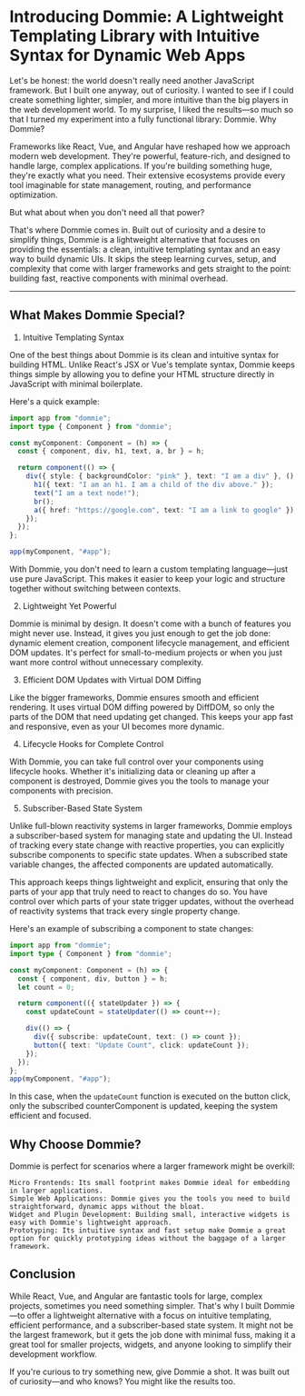 # Introducing Dommie: A Lightweight Templating Library with Intuitive Syntax for Dynamic Web Apps

Let's be honest: the world doesn't really need another JavaScript framework. But I built one anyway, out of curiosity. I wanted to see if I could create something lighter, simpler, and more intuitive than the big players in the web development world. To my surprise, I liked the results—so much so that I turned my experiment into a fully functional library: Dommie.
Why Dommie?

Frameworks like React, Vue, and Angular have reshaped how we approach modern web development. They're powerful, feature-rich, and designed to handle large, complex applications. If you're building something huge, they're exactly what you need. Their extensive ecosystems provide every tool imaginable for state management, routing, and performance optimization.

But what about when you don't need all that power?

That's where Dommie comes in. Built out of curiosity and a desire to simplify things, Dommie is a lightweight alternative that focuses on providing the essentials: a clean, intuitive templating syntax and an easy way to build dynamic UIs. It skips the steep learning curves, setup, and complexity that come with larger frameworks and gets straight to the point: building fast, reactive components with minimal overhead.

---

## What Makes Dommie Special?
1. Intuitive Templating Syntax

One of the best things about Dommie is its clean and intuitive syntax for building HTML. Unlike React's JSX or Vue's template syntax, Dommie keeps things simple by allowing you to define your HTML structure directly in JavaScript with minimal boilerplate.

Here's a quick example:

```typescript
import app from "dommie";
import type { Component } from "dommie";

const myComponent: Component = (h) => {
  const { component, div, h1, text, a, br } = h;

  return component(() => {
    div({ style: { backgroundColor: "pink" }, text: "I am a div" }, () => {
      h1({ text: "I am an h1. I am a child of the div above." });
      text("I am a text node!");
      br();
      a({ href: "https://google.com", text: "I am a link to google" });
    });
  });
};

app(myComponent, "#app");
```

With Dommie, you don't need to learn a custom templating language—just use pure JavaScript. This makes it easier to keep your logic and structure together without switching between contexts.

2. Lightweight Yet Powerful

Dommie is minimal by design. It doesn't come with a bunch of features you might never use. Instead, it gives you just enough to get the job done: dynamic element creation, component lifecycle management, and efficient DOM updates. It's perfect for small-to-medium projects or when you just want more control without unnecessary complexity.

3. Efficient DOM Updates with Virtual DOM Diffing

Like the bigger frameworks, Dommie ensures smooth and efficient rendering. It uses virtual DOM diffing powered by DiffDOM, so only the parts of the DOM that need updating get changed. This keeps your app fast and responsive, even as your UI becomes more dynamic.

4. Lifecycle Hooks for Complete Control

With Dommie, you can take full control over your components using lifecycle hooks. Whether it's initializing data or cleaning up after a component is destroyed, Dommie gives you the tools to manage your components with precision.

5. Subscriber-Based State System

Unlike full-blown reactivity systems in larger frameworks, Dommie employs a subscriber-based system for managing state and updating the UI. Instead of tracking every state change with reactive properties, you can explicitly subscribe components to specific state updates. When a subscribed state variable changes, the affected components are updated automatically.

This approach keeps things lightweight and explicit, ensuring that only the parts of your app that truly need to react to changes do so. You have control over which parts of your state trigger updates, without the overhead of reactivity systems that track every single property change.

Here's an example of subscribing a component to state changes:

```typescript
import app from "dommie";
import type { Component } from "dommie";

const myComponent: Component = (h) => {
  const { component, div, button } = h;
  let count = 0;

  return component(({ stateUpdater }) => {
    const updateCount = stateUpdater(() => count++);

    div(() => {
      div({ subscribe: updateCount, text: () => count });
      button({ text: "Update Count", click: updateCount });
    });
  });
};
app(myComponent, "#app");
```

In this case, when the `updateCount` function is executed on the button click, only the subscribed counterComponent is updated, keeping the system efficient and focused.
## Why Choose Dommie?

Dommie is perfect for scenarios where a larger framework might be overkill:

    Micro Frontends: Its small footprint makes Dommie ideal for embedding in larger applications.
    Simple Web Applications: Dommie gives you the tools you need to build straightforward, dynamic apps without the bloat.
    Widget and Plugin Development: Building small, interactive widgets is easy with Dommie's lightweight approach.
    Prototyping: Its intuitive syntax and fast setup make Dommie a great option for quickly prototyping ideas without the baggage of a larger framework.

## Conclusion

While React, Vue, and Angular are fantastic tools for large, complex projects, sometimes you need something simpler. That's why I built Dommie—to offer a lightweight alternative with a focus on intuitive templating, efficient performance, and a subscriber-based state system. It might not be the largest framework, but it gets the job done with minimal fuss, making it a great tool for smaller projects, widgets, and anyone looking to simplify their development workflow.

If you're curious to try something new, give Dommie a shot. It was built out of curiosity—and who knows? You might like the results too.
